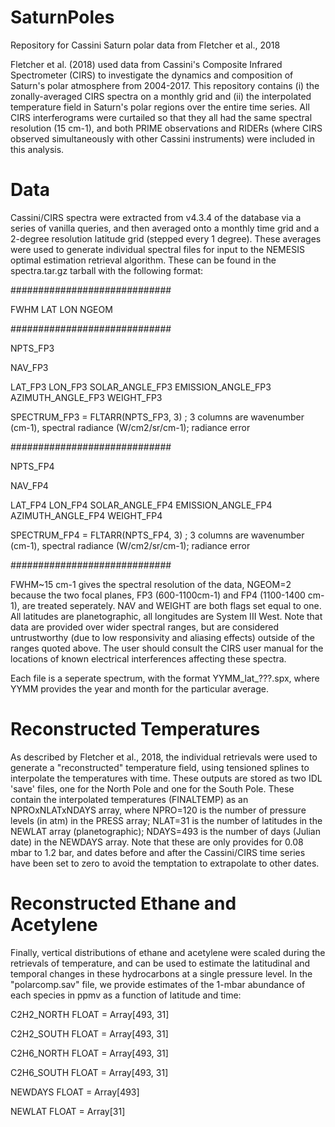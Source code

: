# SaturnPoles
Repository for Cassini Saturn polar data from Fletcher et al., 2018

Fletcher et al. (2018) used data from Cassini's Composite Infrared Spectrometer (CIRS) to investigate the dynamics and composition of Saturn's polar atmosphere from 2004-2017.  This repository contains (i) the zonally-averaged CIRS spectra on a monthly grid and (ii) the interpolated temperature field in Saturn's polar regions over the entire time series.  All CIRS interferograms were curtailed so that they all had the same spectral resolution (15 cm-1), and both PRIME observations and RIDERs (where CIRS observed simultaneously with other Cassini instruments) were included in this analysis.

# Data
Cassini/CIRS spectra were extracted from v4.3.4 of the database via a series of vanilla queries, and then averaged onto a monthly time grid and a 2-degree resolution latitude grid (stepped every 1 degree).  These averages were used to generate individual spectral files for input to the NEMESIS optimal estimation retrieval algorithm.  These can be found in the spectra.tar.gz tarball with the following format:

#############################

FWHM LAT LON NGEOM

#############################

NPTS_FP3

NAV_FP3

LAT_FP3 LON_FP3 SOLAR_ANGLE_FP3 EMISSION_ANGLE_FP3 AZIMUTH_ANGLE_FP3 WEIGHT_FP3

SPECTRUM_FP3 = FLTARR(NPTS_FP3, 3) ; 3 columns are wavenumber (cm-1), spectral radiance (W/cm2/sr/cm-1); radiance error

#############################


NPTS_FP4

NAV_FP4

LAT_FP4 LON_FP4 SOLAR_ANGLE_FP4 EMISSION_ANGLE_FP4 AZIMUTH_ANGLE_FP4 WEIGHT_FP4

SPECTRUM_FP4 = FLTARR(NPTS_FP4, 3) ; 3 columns are wavenumber (cm-1), spectral radiance (W/cm2/sr/cm-1); radiance error

#############################

FWHM~15 cm-1 gives the spectral resolution of the data, NGEOM=2 because the two focal planes, FP3 (600-1100cm-1) and FP4 (1100-1400 cm-1), are treated seperately.  NAV and WEIGHT are both flags set equal to one.  All latitudes are planetographic, all longitudes are System III West. Note that data are provided over wider spectral ranges, but are considered untrustworthy (due to low responsivity and aliasing effects) outside of the ranges quoted above.  The user should consult the CIRS user manual for the locations of known electrical interferences affecting these spectra.

Each file is a seperate spectrum, with the format YYMM_lat_???.spx, where YYMM provides the year and month for the particular average.  

# Reconstructed Temperatures
As described by Fletcher et al., 2018, the individual retrievals were used to generate a "reconstructed" temperature field, using tensioned splines to interpolate the temperatures with time.  These outputs are stored as two IDL 'save' files, one for the North Pole and one for the South Pole.  These contain the interpolated temperatures (FINALTEMP) as an NPROxNLATxNDAYS array, where NPRO=120 is the number of pressure levels (in atm) in the PRESS array; NLAT=31 is the number of latitudes in the NEWLAT array (planetographic); NDAYS=493 is the number of days (Julian date) in the NEWDAYS array.  Note that these are only provides for 0.08 mbar to 1.2 bar, and dates before and after the Cassini/CIRS time series have been set to zero to avoid the temptation to extrapolate to other dates.

# Reconstructed Ethane and Acetylene
Finally, vertical distributions of ethane and acetylene were scaled during the retrievals of temperature, and can be used to estimate the latitudinal and temporal changes in these hydrocarbons at a single pressure level.  In the "polarcomp.sav" file, we provide estimates of the 1-mbar abundance of each species in ppmv as a function of latitude and time:

C2H2_NORTH      FLOAT     = Array[493, 31]

C2H2_SOUTH      FLOAT     = Array[493, 31]

C2H6_NORTH      FLOAT     = Array[493, 31]

C2H6_SOUTH      FLOAT     = Array[493, 31]

NEWDAYS         FLOAT     = Array[493]

NEWLAT          FLOAT     = Array[31]




